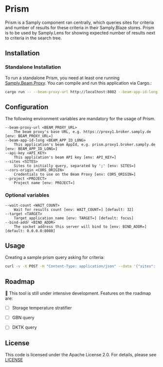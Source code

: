 # Prism

Prism is a Samply component ran centrally, which queries sites for criteria and number of results for these criteria in their Samply.Blaze stores. Prism is to be used by Samply.Lens for showing expected number of results next to criteria in the search tree. 

## Installation

### Standalone Installation

To run a standalone Prism, you need at least one running [Samply.Beam.Proxy](https://github.com/samply/beam/).
You can compile and run this application via Cargo.:

```bash
cargo run -- --beam-proxy-url http://localhost:8082 --beam-app-id-long app2.proxy2.broker --api-key App1Secret --wait-count 5 --bind-addr 127.0.0.1:8066 --sites proxy1 --cors-origin any --project bbmri --target app1
```

## Configuration

The following environment variables are mandatory for the usage of Prism.

```
--beam-proxy-url <BEAM_PROXY_URL>
    The beam proxy's base URL, e.g. https://proxy1.broker.samply.de [env: BEAM_PROXY_URL=]
--beam-app-id-long <BEAM_APP_ID_LONG>
    This application's beam AppId, e.g. prism.proxy1.broker.samply.de [env: BEAM_APP_ID_LONG=]
--api-key <API_KEY>
    This application's beam API key [env: API_KEY=]
--sites <SITES>
    Sites to initially query, separated by ';' [env: SITES=]
--cors-origin <CORS_ORIGIN>
    Credentials to use on the Beam Proxy [env: CORS_ORIGIN=]
--project <PROJECT>
    Project name [env: PROJECT=]
```

### Optional variables

```      
--wait-count <WAIT_COUNT>
    Wait for results count [env: WAIT_COUNT=] [default: 32]
--target <TARGET>
    Target_application_name [env: TARGET=] [default: focus]
--bind-addr <BIND_ADDR>
    The socket address this server will bind to [env: BIND_ADDR=] [default: 0.0.0.0:8080]
```


## Usage

Creating a sample prism query asking for criteria:

```bash
curl -v -X POST -H "Content-Type: application/json" --data '{"sites": ["proxy1"]}'  http://localhost:8066/criteria
```


## Roadmap

:construction: This tool is still under intensive development. Features on the roadmap are:

- [ ] Storage temperature stratifier
- [ ] GBN query 
- [ ] DKTK query


## License

This code is licensed under the Apache License 2.0. For details, please see [LICENSE](./LICENSE)
